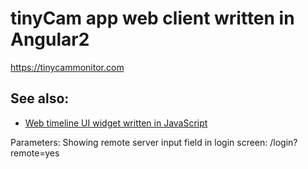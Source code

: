 # tinyCam app web client written in Angular2
https://tinycammonitor.com

## See also:
- [Web timeline UI widget written in JavaScript](https://github.com/alexeyvasilyev/timeline-ui-web)

Parameters: 
Showing remote server input field in login screen:
/login?remote=yes
